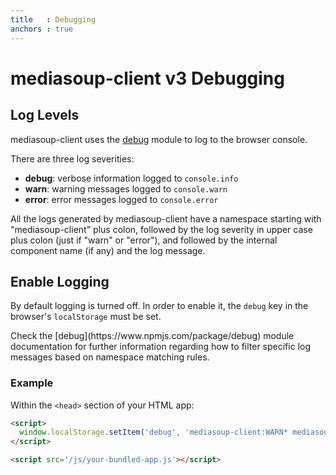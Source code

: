 ```yaml
---
title   : Debugging
anchors : true
---
```



# mediasoup-client v3 Debugging

## Log Levels

mediasoup-client uses the [debug](https://www.npmjs.com/package/debug) module to log to the browser console.

There are three log severities:

* **debug**: verbose information logged to `console.info`
* **warn**: warning messages logged to `console.warn`
* **error**: error messages logged to `console.error`

All the logs generated by mediasoup-client have a namespace starting with "mediasoup-client" plus colon, followed by the log severity in upper case plus colon (just if "warn" or "error"), and followed by the internal component name (if any) and the log message.


## Enable Logging

By default logging is turned off. In order to enable it, the `debug` key in the browser's `localStorage` must be set.

<div markdown="1" class="note">
Check the [debug](https://www.npmjs.com/package/debug) module documentation for further information regarding how to filter specific log messages based on namespace matching rules.
</div>


### Example

Within the `<head>` section of your HTML app:

```html
<script>
  window.localStorage.setItem('debug', 'mediasoup-client:WARN* mediasoup-client:ERROR*');
</script>

<script src='/js/your-bundled-app.js'></script>
```
